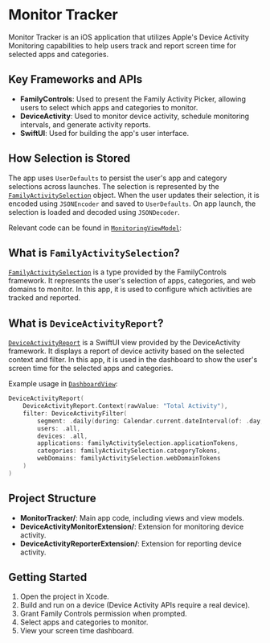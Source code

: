 # Monitor Tracker

Monitor Tracker is an iOS application that utilizes Apple's Device Activity Monitoring capabilities to help users track and report screen time for selected apps and categories.

## Key Frameworks and APIs

- **FamilyControls**: Used to present the Family Activity Picker, allowing users to select which apps and categories to monitor.
- **DeviceActivity**: Used to monitor device activity, schedule monitoring intervals, and generate activity reports.
- **SwiftUI**: Used for building the app's user interface.

## How Selection is Stored

The app uses `UserDefaults` to persist the user's app and category selections across launches. The selection is represented by the [`FamilyActivitySelection`](https://developer.apple.com/documentation/familycontrols/familyactivityselection) object. When the user updates their selection, it is encoded using `JSONEncoder` and saved to `UserDefaults`. On app launch, the selection is loaded and decoded using `JSONDecoder`.

Relevant code can be found in [`MonitoringViewModel`](MonitorTracker/ViewModel/MonitorViewModel.swift):

## What is `FamilyActivitySelection`?

[`FamilyActivitySelection`](https://developer.apple.com/documentation/familycontrols/familyactivityselection) is a type provided by the FamilyControls framework. It represents the user's selection of apps, categories, and web domains to monitor. In this app, it is used to configure which activities are tracked and reported.

## What is `DeviceActivityReport`?

[`DeviceActivityReport`](https://developer.apple.com/documentation/deviceactivity/deviceactivityreport) is a SwiftUI view provided by the DeviceActivity framework. It displays a report of device activity based on the selected context and filter. In this app, it is used in the dashboard to show the user's screen time for the selected apps and categories.

Example usage in [`DashboardView`](MonitorTracker/Views/DashboardView.swift):

```swift
DeviceActivityReport(
    DeviceActivityReport.Context(rawValue: "Total Activity"),
    filter: DeviceActivityFilter(
        segment: .daily(during: Calendar.current.dateInterval(of: .day, for: .now)!),
        users: .all,
        devices: .all,
        applications: familyActivitySelection.applicationTokens,
        categories: familyActivitySelection.categoryTokens,
        webDomains: familyActivitySelection.webDomainTokens
    )
)
```

## Project Structure

- **MonitorTracker/**: Main app code, including views and view models.
- **DeviceActivityMonitorExtension/**: Extension for monitoring device activity.
- **DeviceActivityReporterExtension/**: Extension for reporting device activity.

## Getting Started

1. Open the project in Xcode.
2. Build and run on a device (Device Activity APIs require a real device).
3. Grant Family Controls permission when prompted.
4. Select apps and categories to monitor.
5. View your screen time dashboard.
